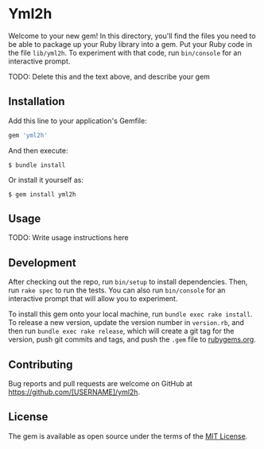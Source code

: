 # Yml2h

Welcome to your new gem! In this directory, you'll find the files you need to be able to package up your Ruby library into a gem. Put your Ruby code in the file `lib/yml2h`. To experiment with that code, run `bin/console` for an interactive prompt.

TODO: Delete this and the text above, and describe your gem

## Installation

Add this line to your application's Gemfile:

```ruby
gem 'yml2h'
```

And then execute:

    $ bundle install

Or install it yourself as:

    $ gem install yml2h

## Usage

TODO: Write usage instructions here

## Development

After checking out the repo, run `bin/setup` to install dependencies. Then, run `rake spec` to run the tests. You can also run `bin/console` for an interactive prompt that will allow you to experiment.

To install this gem onto your local machine, run `bundle exec rake install`. To release a new version, update the version number in `version.rb`, and then run `bundle exec rake release`, which will create a git tag for the version, push git commits and tags, and push the `.gem` file to [rubygems.org](https://rubygems.org).

## Contributing

Bug reports and pull requests are welcome on GitHub at https://github.com/[USERNAME]/yml2h.


## License

The gem is available as open source under the terms of the [MIT License](https://opensource.org/licenses/MIT).
